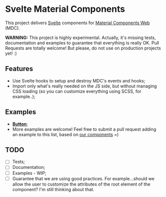 # Svelte Material Components

This project delivers [Svelte](https://svelte.technology/) components for [Material Components Web](https://github.com/material-components/material-components-web) (MDC).

**WARNING:** This project is highly experimental. Actually, it's missing tests, documentation and examples to guarantee that everything is really OK. Pull Requests are totally welcome! But please, do not use on production projects yet! :)

## Features

- Use Svelte hooks to setup and destroy MDC's events and hooks;
- Import only what's really needed on the JS side, but without managing CSS loading (so you can customize everything using SCSS, for example..);

## Examples

- [**Button**](https://svelte.technology/repl?version=2.11.0&gist=80396d2d73423440e8c4092c27f2f42a);
- More examples are welcome! Feel free to submit a pull request adding an example to this list, based on [our components](https://github.com/fjorgemota/svelte-material-components/tree/master/src) =)

## TODO

- [ ] Tests;
- [ ] Documentation;
- [ ] Examples - WIP;
- [ ] Guarantee that we are using good practices. For example...should we allow the user to customize the attributes of the root element of the component? I'm still thinking about that.
